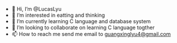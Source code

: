 - 👋 Hi, I’m @LucasLyu
- 👀 I’m interested in eatting and thinking
- 🌱 I’m currently learning C language and database system
- 💞️ I’m looking to collaborate on learning C language togther
- 📫 How to reach me send me email to guangxinglyu4@gmail.com

<!---
lyuguang/lyuguang is a ✨ special ✨ repository because its `README.md` (this file) appears on your GitHub profile.
You can click the Preview link to take a look at your changes.
--->

